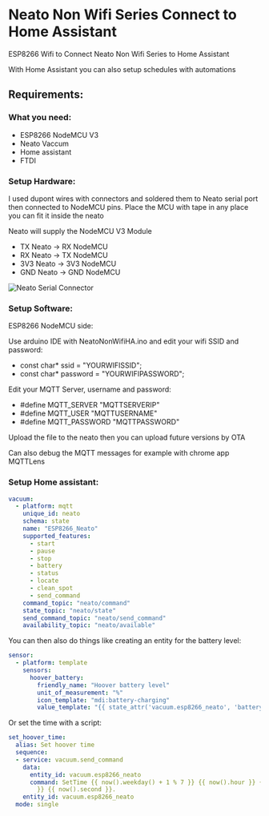 # Neato Non Wifi Series Connect to Home Assistant
ESP8266 Wifi to Connect Neato Non Wifi Series to Home Assistant

With Home Assistant you can also setup schedules with automations

## Requirements:

### What you need:
- ESP8266 NodeMCU V3
- Neato Vaccum
- Home assistant
- FTDI

### Setup Hardware:

I used dupont wires with connectors and soldered them to Neato serial port then connected to NodeMCU pins. Place the MCU with tape in any place you can fit it inside the neato

Neato will supply the NodeMCU V3 Module

* TX Neato -> RX NodeMCU
* RX Neato -> TX NodeMCU
* 3V3 Neato -> 3V3 NodeMCU
* GND Neato -> GND NodeMCU

![Neato Serial Connector](https://github.com/SoulSlayerPT/NeatoNonWifiSeriesHomeAssistant/raw/master/images/pins.jpg)

### Setup Software:

ESP8266 NodeMCU side:

Use arduino IDE with NeatoNonWifiHA.ino and edit your wifi SSID and password:

* const char* ssid = "YOURWIFISSID";
* const char* password = "YOURWIFIPASSWORD";

Edit your MQTT Server, username and password:
* #define MQTT_SERVER "MQTTSERVERIP"
* #define MQTT_USER "MQTTUSERNAME"
* #define MQTT_PASSWORD "MQTTPASSWORD"

Upload the file to the neato then you can upload future versions by OTA

Can also debug the MQTT messages for example with chrome app MQTTLens

### Setup Home assistant:

```yaml
vacuum:
  - platform: mqtt
    unique_id: neato
    schema: state
    name: "ESP8266_Neato"
    supported_features:
      - start
      - pause
      - stop
      - battery
      - status
      - locate
      - clean_spot
      - send_command
    command_topic: "neato/command"
    state_topic: "neato/state"
    send_command_topic: "neato/send_command"
    availability_topic: "neato/available"
```


You can then also do things like creating an entity for the battery level:

```yaml
sensor:
  - platform: template
    sensors:
      hoover_battery:
        friendly_name: "Hoover battery level"
        unit_of_measurement: "%"
        icon_template: "mdi:battery-charging"
        value_template: "{{ state_attr('vacuum.esp8266_neato', 'battery_level') }}"
```

Or set the time with a script:

```yaml
set_hoover_time:
  alias: Set hoover time
  sequence:
  - service: vacuum.send_command
    data:
      entity_id: vacuum.esp8266_neato
      command: SetTime {{ now().weekday() + 1 % 7 }} {{ now().hour }} {{ now().minute
        }} {{ now().second }}.
    entity_id: vacuum.esp8266_neato
  mode: single
  ```
